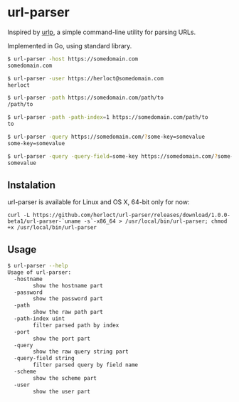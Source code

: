 # url-parser

Inspired by [urlp](https://github.com/clayallsopp/urlp), a simple command-line utility for parsing URLs.

Implemented in Go, using standard library.

```bash
$ url-parser -host https://somedomain.com
somedomain.com

$ url-parser -user https://herloct@somedomain.com
herloct

$ url-parser -path https://somedomain.com/path/to
/path/to

$ url-parser -path -path-index=1 https://somedomain.com/path/to
to

$ url-parser -query https://somedomain.com/?some-key=somevalue
some-key=somevalue

$ url-parser -query -query-field=some-key https://somedomain.com/?some-key=somevalue
somevalue
```

## Instalation

url-parser is available for Linux and OS X, 64-bit only for now:

```curl
curl -L https://github.com/herloct/url-parser/releases/download/1.0.0-beta1/url-parser-`uname -s`-x86_64 > /usr/local/bin/url-parser; chmod +x /usr/local/bin/url-parser

```

## Usage

```bash
$ url-parser --help
Usage of url-parser:
  -hostname
    	show the hostname part
  -password
    	show the password part
  -path
    	show the raw path part
  -path-index uint
    	filter parsed path by index
  -port
    	show the port part
  -query
    	show the raw query string part
  -query-field string
    	filter parsed query by field name
  -scheme
    	show the scheme part
  -user
    	show the user part
```

